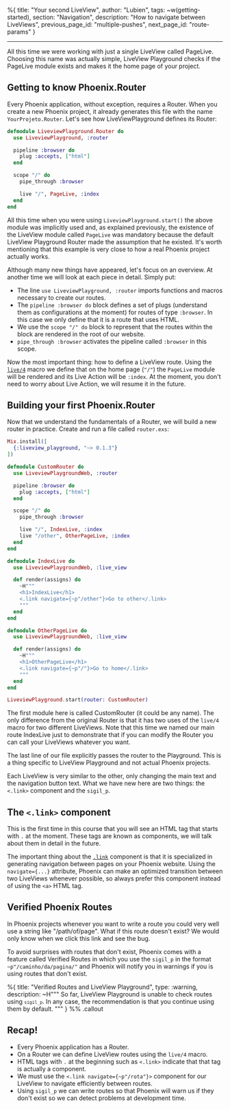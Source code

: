 %{
title: "Your second LiveView",
author: "Lubien",
tags: ~w(getting-started),
section: "Navigation",
description: "How to navigate between LiveViews",
previous_page_id: "multiple-pushes",
next_page_id: "route-params"
}

---

All this time we were working with just a single LiveView called PageLive. Choosing this name was actually simple, LiveView Playground checks if the PageLive module exists and makes it the home page of your project.

## Getting to know Phoenix.Router

Every Phoenix application, without exception, requires a Router. When you create a new Phoenix project, it already generates this file with the name `YourProjeto.Router`. Let's see how LiveViewPlayground defines its Router:

```elixir
defmodule LiveviewPlayground.Router do
  use LiveviewPlayground, :router

  pipeline :browser do
    plug :accepts, ["html"]
  end

  scope "/" do
    pipe_through :browser

    live "/", PageLive, :index
  end
end
```

All this time when you were using `LiveviewPlayground.start()` the above module was implicitly used and, as explained previously, the existence of the LiveView module called `PageLive` was mandatory because the default LiveView Playground Router made the assumption that he existed. It's worth mentioning that this example is very close to how a real Phoenix project actually works.

Although many new things have appeared, let's focus on an overview. At another time we will look at each piece in detail. Simply put:

- The line `use LiveviewPlayground, :router` imports functions and macros necessary to create our routes.
- The `pipeline :browser do` block defines a set of plugs (understand them as configurations at the moment) for routes of type `:browser`. In this case we only define that it is a route that uses HTML.
- We use the `scope "/" do` block to represent that the routes within the block are rendered in the root of our website.
- `pipe_through :browser` activates the pipeline called `:browser` in this scope.

Now the most important thing: how to define a LiveView route. Using the [`live/4`](https://hexdocs.pm/phoenix_live_view/Phoenix.LiveView.Router.html#live/4) macro we define that on the home page (`"/"`) the `PageLive` module will be rendered and its Live Action will be `:index`. At the moment, you don't need to worry about Live Action, we will resume it in the future.

## Building your first Phoenix.Router

Now that we understand the fundamentals of a Router, we will build a new router in practice. Create and run a file called `router.exs`:

```elixir
Mix.install([
  {:liveview_playground, "~> 0.1.3"}
])

defmodule CustomRouter do
  use LiveviewPlaygroundWeb, :router

  pipeline :browser do
    plug :accepts, ["html"]
  end

  scope "/" do
    pipe_through :browser

    live "/", IndexLive, :index
    live "/other", OtherPageLive, :index
  end
end

defmodule IndexLive do
  use LiveviewPlaygroundWeb, :live_view

  def render(assigns) do
    ~H"""
    <h1>IndexLive</h1>
    <.link navigate={~p"/other"}>Go to other</.link>
    """
  end
end

defmodule OtherPageLive do
  use LiveviewPlaygroundWeb, :live_view

  def render(assigns) do
    ~H"""
    <h1>OtherPageLive</h1>
    <.link navigate={~p"/"}>Go to home</.link>
    """
  end
end

LiveviewPlayground.start(router: CustomRouter)
```

The first module here is called CustomRouter (it could be any name). The only difference from the original Router is that it has two uses of the `live/4` macro for two different LiveViews. Note that this time we named our main route IndexLive just to demonstrate that if you can modify the Router you can call your LiveViews whatever you want.

The last line of our file explicitly passes the router to the Playground. This is a thing specific to LiveView Playground and not actual Phoenix projects.

Each LiveView is very similar to the other, only changing the main text and the navigation button text. What we have new here are two things: the `<.link>` component and the `sigil_p`.

## The `<.link>` component

This is the first time in this course that you will see an HTML tag that starts with `.` at the moment. These tags are known as components, we will talk about them in detail in the future.

The important thing about the [`.link`](https://hexdocs.pm/phoenix_live_view/Phoenix.Component.html#link/1) component is that it is specialized in generating navigation between pages on your Phoenix website. Using the `navigate={...}` attribute, Phoenix can make an optimized transition between two LiveViews whenever possible, so always prefer this component instead of using the `<a>` HTML tag.

## Verified Phoenix Routes

In Phoenix projects whenever you want to write a route you could very well use a string like "/path/of/page". What if this route doesn't exist? We would only know when we click this link and see the bug.

To avoid surprises with routes that don't exist, Phoenix comes with a feature called Verified Routes in which you use the `sigil_p` in the format `~p"/caminho/da/pagina/"` and Phoenix will notify you in warnings if you is using routes that don't exist.

%{
title: "Verified Routes and LiveView Playground",
type: :warning,
description: ~H"""
So far, LiveView Playground is unable to check routes using <code>`sigil_p`</code>. In any case, the recommendation is that you continue using them by default.
"""
} %% .callout

## Recap!

- Every Phoenix application has a Router.
- On a Router we can define LiveView routes using the `live/4` macro.
- HTML tags with `.` at the beginning such as `<.link>` indicate that that tag is actually a component.
- We must use the `<.link navigate={~p"/rota"}>` component for our LiveView to navigate efficiently between routes.
- Using `sigil_p` we can write routes so that Phoenix will warn us if they don't exist so we can detect problems at development time.
